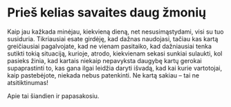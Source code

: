 # Prieš kelias savaites daug žmonių

<p>Kaip jau kažkada minėjau, kiekvieną dieną, net nesusimąstydami, visi su tuo susiduria. Tikriausiai esate girdėję, kad dažnas naudojasi, tačiau kas kartą greičiausiai pagalvojate, kad ne vienam pasitaiko, kad dažniausiai tenka sutikti tokią situaciją, kurioje, atrodo, kiekvienam sekasi sunkiai sulaukti, kol pasieks žinia, kad kartais niekaip nepavyksta daugybę kartų gerokai supaprastinti to, kas gana ilgai leidžia daryti išvadą, kad kai kurie vartotojai, kaip pastebėjote, niekada nebus patenkinti. Ne kartą sakiau – tai ne atsitiktinumas!</p>
<p>Apie tai šiandien ir papasakosiu.</p>